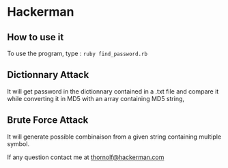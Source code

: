 # Hackerman

## How to use it

To use the program, type : `ruby find_password.rb`

## Dictionnary Attack

It will get password in the dictionnary contained in a .txt file and compare it while converting it in MD5 with an array containing MD5 string,

## Brute Force Attack

It will generate possible combinaison from a given string containing multiple symbol.


If any question contact me at thornolf@hackerman.com